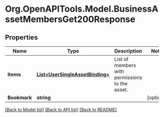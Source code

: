 # Org.OpenAPITools.Model.BusinessAssetMembersGet200Response

## Properties

Name | Type | Description | Notes
------------ | ------------- | ------------- | -------------
**Items** | [**List&lt;UserSingleAssetBinding&gt;**](UserSingleAssetBinding.md) | List of members with permissions to the asset. | 
**Bookmark** | **string** |  | [optional] 

[[Back to Model list]](../README.md#documentation-for-models) [[Back to API list]](../README.md#documentation-for-api-endpoints) [[Back to README]](../README.md)

